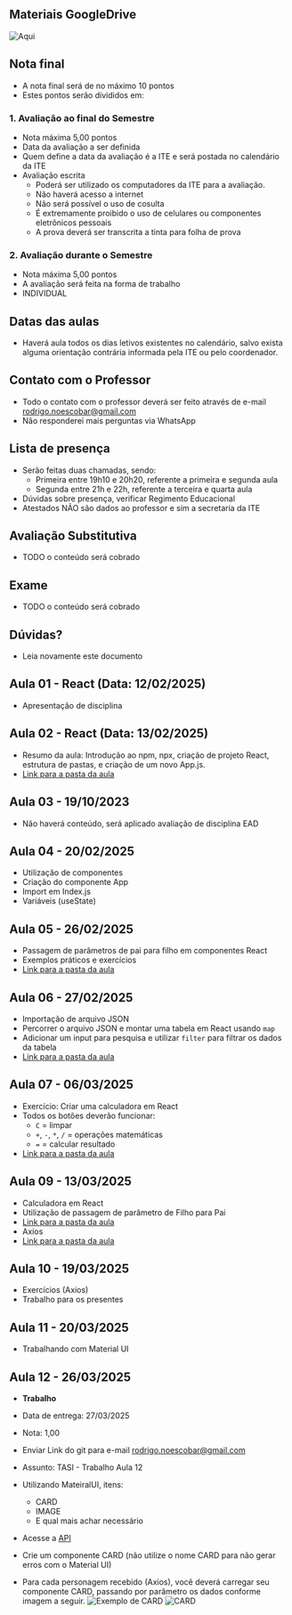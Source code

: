 ﻿## Materiais GoogleDrive
![Aqui](https://drive.google.com/drive/folders/1WwpwcB3Rvk8trij4QQiv0HA_MymY0vrs?usp=sharing)

## Nota final
- A nota final será de no máximo 10 pontos
- Estes pontos serão divididos em:

### 1. Avaliação ao final do Semestre
- Nota máxima 5,00 pontos
- Data da avaliação a ser definida
- Quem define a data da avaliação é a ITE e será postada no calendário da ITE
- Avaliação escrita
  - Poderá ser utilizado os computadores da ITE para a avaliação.
  - Não haverá acesso a internet
  - Não será possível o uso de cosulta
  - É extremamente proibido o uso de celulares ou componentes eletrônicos pessoais
  - A prova deverá ser transcrita a tinta para folha de prova


### 2. Avaliação durante o Semestre
- Nota máxima 5,00 pontos
- A avaliação será feita na forma de trabalho
- INDIVIDUAL

## Datas das aulas
- Haverá aula todos os dias letivos existentes no calendário, salvo exista alguma orientação contrária informada pela ITE ou pelo coordenador.

## Contato com o Professor
- Todo o contato com o professor deverá ser feito através de e-mail [rodrigo.noescobar@gmail.com](mailto:rodrigo.noescobar@gmail.com)
- Não responderei mais perguntas via WhatsApp

## Lista de presença
- Serão feitas duas chamadas, sendo:
    - Primeira entre 19h10 e 20h20, referente a primeira e segunda aula
    - Segunda entre 21h e 22h, referente a terceira e quarta aula
- Dúvidas sobre presença, verificar Regimento Educacional
- Atestados NÃO são dados ao professor e sim a secretaria da ITE

## Avaliação Substitutiva
- TODO o conteúdo será cobrado

## Exame
- TODO o conteúdo será cobrado

## Dúvidas?
- Leia novamente este documento

## Aula 01 - React (Data: 12/02/2025)
- Apresentação de disciplina


## Aula 02 - React (Data: 13/02/2025)
- Resumo da aula: Introdução ao npm, npx, criação de projeto React, estrutura de pastas, e criação de um novo App.js.
- [Link para a pasta da aula](./Aula02)


## Aula 03 - 19/10/2023
- Não haverá conteúdo, será aplicado avaliação de disciplina EAD

## Aula 04 - 20/02/2025
- Utilização de componentes
- Criação do componente App
- Import em Index.js
- Variáveis (useState)

## Aula 05 - 26/02/2025
- Passagem de parâmetros de pai para filho em componentes React
- Exemplos práticos e exercícios
- [Link para a pasta da aula](./Aula05)

## Aula 06 - 27/02/2025
- Importação de arquivo JSON
- Percorrer o arquivo JSON e montar uma tabela em React usando `map`
- Adicionar um input para pesquisa e utilizar `filter` para filtrar os dados da tabela
- [Link para a pasta da aula](./Aula06)

## Aula 07 - 06/03/2025
- Exercício: Criar uma calculadora em React
- Todos os botões deverão funcionar:
  - `C` = limpar
  - `+`, `-`, `*`, `/` = operações matemáticas
  - `=` = calcular resultado
- [Link para a pasta da aula](./Aula07)

## Aula 09 - 13/03/2025
- Calculadora em React
- Utilização de passagem de parâmetro de Filho para Pai
- [Link para a pasta da aula](./Aula09.md)
- Axios
- [Link para a pasta da aula](./Aula09-Axios.md)

## Aula 10 - 19/03/2025
- Exercícios (Axios)
- Trabalho para os presentes

## Aula 11 - 20/03/2025
- Trabalhando com Material UI

## Aula 12 - 26/03/2025
- **Trabalho**
 - Data de entrega: 27/03/2025
 - Nota: 1,00
 - Enviar Link do git para e-mail rodrigo.noescobar@gmail.com
  - Assunto: TASI - Trabalho Aula 12


- Utilizando MateiralUI, itens:
  - CARD
  - IMAGE
  - E qual mais achar necessário
- Acesse a [API](https://rickandmortyapi.com/documentation)
- Crie um componente CARD (não utilize o nome CARD para não gerar erros com o Material UI)
- Para cada personagem recebido (Axios), você deverá carregar seu componente CARD, passando por parâmetro os dados conforme imagem a seguir.
![Exemplo de CARD](./aula12/exemplo.png)
![CARD](aula12/exemplo.png)
